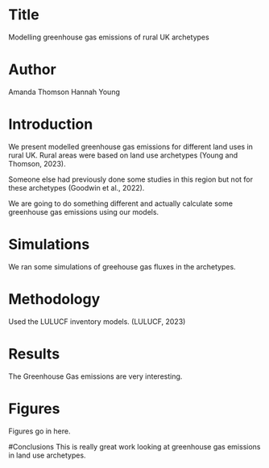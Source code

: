# Title
Modelling greenhouse gas emissions of rural UK archetypes

# Author
Amanda Thomson
Hannah Young

# Introduction
We present modelled greenhouse gas emissions for different land uses in rural UK.
Rural areas were based on land use archetypes (Young and Thomson, 2023).

Someone else had previously done some studies in this region but not for these archetypes (Goodwin et al., 2022).

We are going to do something different and actually calculate some greenhouse gas emissions using our models.

# Simulations
We ran some simulations of greehouse gas fluxes in the archetypes.

# Methodology
Used the LULUCF inventory models. (LULUCF, 2023)

# Results
The Greenhouse Gas emissions are very interesting.

# Figures
Figures go in here.

#Conclusions
This is really great work looking at greenhouse gas emissions in land use archetypes.
